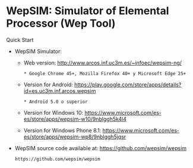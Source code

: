# WepSIM: Simulator of Elemental Processor (Wep Tool)
Quick Start

+ WepSIM Simulator:

   * Web version: http://www.arcos.inf.uc3m.es/~infoec/wepsim-ng/

         * Google Chrome 45+, Mozilla Firefox 40+ y Microsoft Edge 25+
   * Version for Android: https://play.google.com/store/apps/details?id=es.uc3m.inf.arcos.wepsim

         * Android 5.0 o superior
   * Version for Windows 10: https://www.microsoft.com/es-es/store/apps/wepsim-w10/9nblggh5k4l4
   * Version for Windows Phone 8.1: https://www.microsoft.com/es-es/store/apps/wepsim-wp8/9nblggh5jqsr

+ WepSIM source code available at: https://github.com/wepsim/wepsim

      https://github.com/wepsim/wepsim
